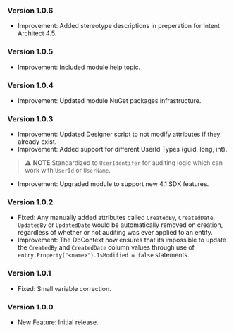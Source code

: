### Version 1.0.6

- Improvement: Added stereotype descriptions in preperation for Intent Architect 4.5. 

### Version 1.0.5

- Improvement: Included module help topic.

### Version 1.0.4

- Improvement: Updated module NuGet packages infrastructure.

### Version 1.0.3

- Improvement: Updated Designer script to not modify attributes if they already exist.
- Improvement: Added support for different UserId Types (guid, long, int).
> ⚠️ **NOTE**
> Standardized to `UserIdentifer` for auditing logic which can work with `UserId` or `UserName`.
- Improvement: Upgraded module to support new 4.1 SDK features.

### Version 1.0.2

- Fixed: Any manually added attributes called `CreatedBy`, `CreatedDate`, `UpdatedBy` or `UpdatedDate` would be automatically removed on creation, regardless of whether or not auditing was ever applied to an entity.
- Improvement: The DbContext now ensures that its impossible to update the `CreatedBy` and `CreatedDate` column values through use of `entry.Property("<name>").IsModified = false` statements.

### Version 1.0.1

- Fixed: Small variable correction.

### Version 1.0.0

- New Feature: Initial release.
